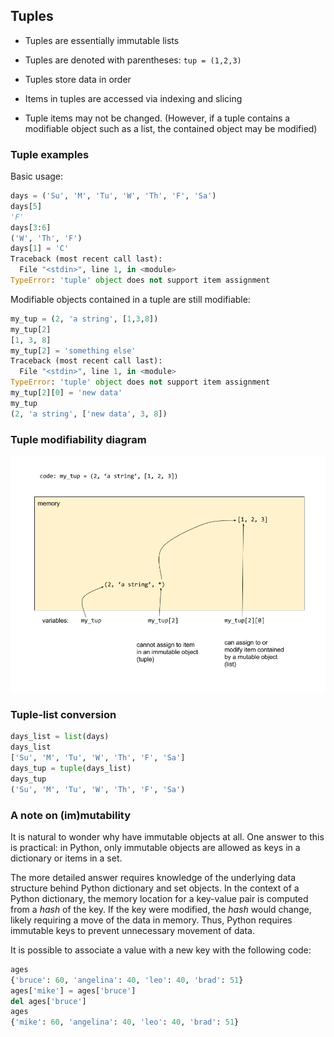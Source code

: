 ## Tuples

* Tuples are essentially immutable lists

* Tuples are denoted with parentheses: `tup = (1,2,3)`

* Tuples store data in order

* Items in tuples are accessed via indexing and slicing

* Tuple items may not be changed.  (However, if a tuple contains a modifiable
  object such as a list, the contained object may be modified)

### Tuple examples

Basic usage:

```python
days = ('Su', 'M', 'Tu', 'W', 'Th', 'F', 'Sa')
days[5]
'F'
days[3:6]
('W', 'Th', 'F')
days[1] = 'C'
Traceback (most recent call last):
  File "<stdin>", line 1, in <module>
TypeError: 'tuple' object does not support item assignment

```

Modifiable objects contained in a tuple are still modifiable:

```python
my_tup = (2, 'a string', [1,3,8])
my_tup[2]
[1, 3, 8]
my_tup[2] = 'something else'
Traceback (most recent call last):
  File "<stdin>", line 1, in <module>
TypeError: 'tuple' object does not support item assignment
my_tup[2][0] = 'new data'
my_tup
(2, 'a string', ['new data', 3, 8])

```

### Tuple modifiability diagram

![tuple diagram](fig/tuple-modifiability.png)

### Tuple-list conversion

```python
days_list = list(days)
days_list
['Su', 'M', 'Tu', 'W', 'Th', 'F', 'Sa']
days_tup = tuple(days_list)
days_tup
('Su', 'M', 'Tu', 'W', 'Th', 'F', 'Sa')

```

### A note on (im)mutability

It is natural to wonder why have immutable objects at all.  One answer to this
is practical: in Python, only immutable objects are allowed as keys in a
dictionary or items in a set.

The more detailed answer requires knowledge of the underlying data structure
behind Python dictionary and set objects.  In the context of a Python
dictionary, the memory location for a key-value pair is computed from a *hash*
of the key.  If the key were modified, the *hash* would change, likely requiring
a move of the data in memory.  Thus, Python requires immutable keys to prevent
unnecessary movement of data.

It is possible to associate a value with a new key with the following code:

```python
ages
{'bruce': 60, 'angelina': 40, 'leo': 40, 'brad': 51}
ages['mike'] = ages['bruce']
del ages['bruce']
ages
{'mike': 60, 'angelina': 40, 'leo': 40, 'brad': 51}

```
